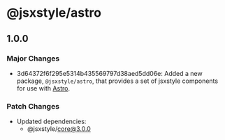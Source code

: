 # @jsxstyle/astro

## 1.0.0

### Major Changes

- 3d64372f6f295e5314b435569797d38aed5dd06e: Added a new package, `@jsxstyle/astro`, that provides a set of jsxstyle components for use with [Astro](https://astro.build).

### Patch Changes

- Updated dependencies:
  - @jsxstyle/core@3.0.0

